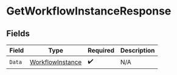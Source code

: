 # GetWorkflowInstanceResponse


## Fields

| Field                                                           | Type                                                            | Required                                                        | Description                                                     |
| --------------------------------------------------------------- | --------------------------------------------------------------- | --------------------------------------------------------------- | --------------------------------------------------------------- |
| `Data`                                                          | [WorkflowInstance](../../Models/Components/WorkflowInstance.md) | :heavy_check_mark:                                              | N/A                                                             |